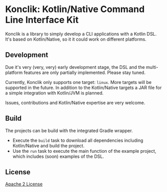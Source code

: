 # Konclik: Kotlin/Native Command Line Interface Kit
Konclik is a library to simply develop a CLI applications with a Kotlin DSL.
It's based on Kotlin/Native, so it it could work on different platforms.

## Development
Due it's very (very, very) early development stage, the DSL and the
multi-platform features are only partially implemented. Please stay tuned.

Currently, Konclik only supports one target: `linux`. More targets will
be supported in the future. In addition to the Kotlin/Native targets a
JAR file for a simple integration with Kotlin/JVM is planned.

Issues, contributions and Kotlin/Native expertise are very welcome.

## Build
The projects can be build with the integrated Gradle wrapper.
* Execute the `build` task to download all dependencies including Kotlin/Native
and build the project.
* Use the `run` task to execute the main function of the example project,
which includes (soon) examples of the DSL.


## License
[Apache 2 License](https://github.com/dbaelz/OnOff-Tracker/blob/master/LICENSE)
